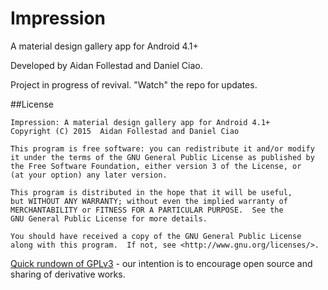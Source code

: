 # Impression
A material design gallery app for Android 4.1+

Developed by Aidan Follestad and Daniel Ciao.

Project in progress of revival. "Watch" the repo for updates.

##License
```
Impression: A material design gallery app for Android 4.1+
Copyright (C) 2015  Aidan Follestad and Daniel Ciao

This program is free software: you can redistribute it and/or modify
it under the terms of the GNU General Public License as published by
the Free Software Foundation, either version 3 of the License, or
(at your option) any later version.

This program is distributed in the hope that it will be useful,
but WITHOUT ANY WARRANTY; without even the implied warranty of
MERCHANTABILITY or FITNESS FOR A PARTICULAR PURPOSE.  See the
GNU General Public License for more details.

You should have received a copy of the GNU General Public License
along with this program.  If not, see <http://www.gnu.org/licenses/>.
```
[Quick rundown of GPLv3](http://choosealicense.com/licenses/gpl-3.0/) - our intention is to encourage open source and sharing of derivative works.
